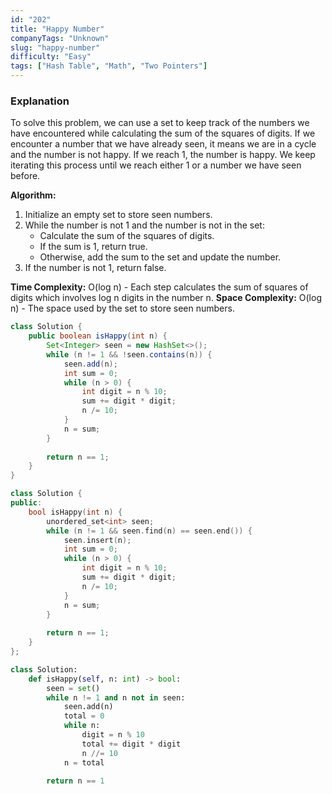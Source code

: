 ```yaml
---
id: "202"
title: "Happy Number"
companyTags: "Unknown"
slug: "happy-number"
difficulty: "Easy"
tags: ["Hash Table", "Math", "Two Pointers"]
---
```


### Explanation
To solve this problem, we can use a set to keep track of the numbers we have encountered while calculating the sum of the squares of digits. If we encounter a number that we have already seen, it means we are in a cycle and the number is not happy. If we reach 1, the number is happy. We keep iterating this process until we reach either 1 or a number we have seen before.

**Algorithm:**
1. Initialize an empty set to store seen numbers.
2. While the number is not 1 and the number is not in the set:
   - Calculate the sum of the squares of digits.
   - If the sum is 1, return true.
   - Otherwise, add the sum to the set and update the number.
3. If the number is not 1, return false.

**Time Complexity:** O(log n) - Each step calculates the sum of squares of digits which involves log n digits in the number n.
**Space Complexity:** O(log n) - The space used by the set to store seen numbers.
```java
class Solution {
    public boolean isHappy(int n) {
        Set<Integer> seen = new HashSet<>();
        while (n != 1 && !seen.contains(n)) {
            seen.add(n);
            int sum = 0;
            while (n > 0) {
                int digit = n % 10;
                sum += digit * digit;
                n /= 10;
            }
            n = sum;
        }
        
        return n == 1;
    }
}
```

```cpp
class Solution {
public:
    bool isHappy(int n) {
        unordered_set<int> seen;
        while (n != 1 && seen.find(n) == seen.end()) {
            seen.insert(n);
            int sum = 0;
            while (n > 0) {
                int digit = n % 10;
                sum += digit * digit;
                n /= 10;
            }
            n = sum;
        }
        
        return n == 1;
    }
};
```

```python
class Solution:
    def isHappy(self, n: int) -> bool:
        seen = set()
        while n != 1 and n not in seen:
            seen.add(n)
            total = 0
            while n:
                digit = n % 10
                total += digit * digit
                n //= 10
            n = total
            
        return n == 1
```